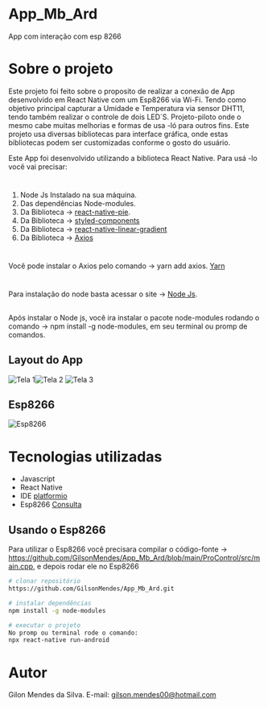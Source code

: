 # App_Mb_Ard
App com interação com esp 8266

# Sobre o projeto
Este projeto foi feito sobre o proposito de realizar a conexão de App desenvolvido em React Native com um Esp8266 via Wi-Fi.
Tendo como objetivo principal capturar a Umidade e Temperatura via sensor DHT11, tendo também realizar o controle de dois LED´S.
Projeto-piloto onde o mesmo cabe muitas melhorias e formas de usa -ló para outros fins.
Este projeto usa diversas bibliotecas para interface gráfica, onde estas bibliotecas podem ser customizadas conforme o gosto do usuário. 

Este App foi desenvolvido utilizando a biblioteca React Native. Para 
usá -lo você vai precisar:
# 
1. Node Js Instalado na sua máquina.
2. Das dependências Node-modules.
3. Da Biblioteca ->  [react-native-pie](https://github.com/nihgwu/react-native-pie).
4. Da Biblioteca -> [styled-components](https://github.com/styled-components/styled-components)
5. Da Biblioteca -> [react-native-linear-gradient](https://github.com/react-native-linear-gradient/react-native-linear-gradient)
6. Da Biblioteca -> [Axios](https://www.npmjs.com/package/react-native-axios)
#
Você pode instalar o Axios pelo comando -> yarn add axios. [Yarn](https://yarnpkg.com/getting-started/install)
#
Para instalação do node basta acessar o site -> [Node Js](https://nodejs.org/en/download/).
##
Após instalar o Node js, você ira instalar o pacote node-modules rodando o 
comando -> npm install -g node-modules, em seu terminal ou promp de comandos. 

## Layout do App
![Tela 1](https://github.com/GilsonMendes/App_Mb_Ard/blob/main/App_Ard/Imagens_Projeto/Tela%201.png)![Tela 2](https://github.com/GilsonMendes/App_Mb_Ard/blob/main/App_Ard/Imagens_Projeto/Tela%202.png)
![Tela 3](https://github.com/GilsonMendes/App_Mb_Ard/blob/main/App_Ard/Imagens_Projeto/Tela%203.png)
## Esp8266
![Esp8266 ](https://github.com/GilsonMendes/App_Mb_Ard/blob/main/App_Ard/Imagens_Projeto/Esp8266_01.jpeg)

# Tecnologias utilizadas
- Javascript
- React Native
- IDE [platformio](https://platformio.org/)
- Esp8266 [Consulta](https://esp8266-shop.com/esp8266-guide/esp8266-nodemcu-pinout/)
## Usando o Esp8266
Para utilizar o Esp8266 você precisara compilar o código-fonte -> https://github.com/GilsonMendes/App_Mb_Ard/blob/main/ProControl/src/main.cpp,
e depois rodar ele no Esp8266 
```bash
# clonar repositório
https://github.com/GilsonMendes/App_Mb_Ard.git

# instalar dependências
npm install -g node-modules

# executar o projeto
No promp ou terminal rode o comando:
npx react-native run-android
```




# Autor
Gilon Mendes da Silva.
 E-mail: gilson.mendes00@hotmail.com
